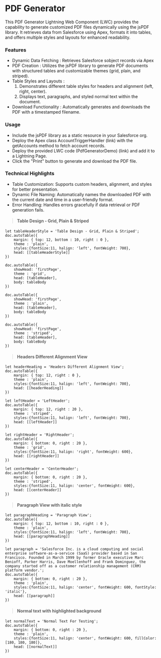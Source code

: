 # PDF Generator

This PDF Generator Lightning Web Component (LWC) provides the capability to generate customized PDF files dynamically using the jsPDF library. It retrieves data from Salesforce using Apex, formats it into tables, and offers multiple styles and layouts for enhanced readability.

### Features
- Dynamic Data Fetching : Retrieves Salesforce sobject records via Apex
- PDF Creation : Utilizes the jsPDF library to generate PDF documents with structured tables and customizable themes (grid, plain, and striped).
- Table Styles and Layouts :
    1. Demonstrates different table styles for headers and alignment (left, right, center).
    2. Displays text, paragraphs, and styled normal text within the document.
- Download Functionality : Automatically generates and downloads the PDF with a timestamped filename.

### Usage
- Include the jsPDF library as a static resource in your Salesforce org.
- Deploy the Apex class AccountTriggerHandler (link) with the getAccounts method to fetch account records.
- Deploy the provided LWC code (PdfGeneratorDemo) (link) and add it to a Lightning Page.
- Click the "Print" button to generate and download the PDF file.

### Technical Highlights
- Table Customization: Supports custom headers, alignment, and styles for better presentation.
- Dynamic File Naming: Automatically names the downloaded PDF with the current date and time in a user-friendly format.
- Error Handling: Handles errors gracefully if data retrieval or PDF generation fails.


> #### Table Design - Grid, Plain & Striped

~~~
let tableHeaderStyle = 'Table Design - Grid, Plain & Striped';
doc.autoTable({
    margin: { top: 12, bottom : 10, right : 0 },
    theme : 'plain',
    styles:{fontSize:11, halign: 'left', fontWeight: 700},
    head: [[tableHeaderStyle]]
})

doc.autoTable({
    showHead: 'firstPage',
    theme : 'grid',
    head: [tableHeader],
    body: tableBody
})

doc.autoTable({
    showHead: 'firstPage',
    theme : 'plain',
    head: [tableHeader],
    body: tableBody
})

doc.autoTable({
    showHead: 'firstPage',
    theme : 'striped',
    head: [tableHeader],
    body: tableBody
})
~~~

> #### Headers Different Alignment View

~~~
let headerHeading = 'Headers Different Alignment View';
doc.autoTable({
    margin: { top: 12, right : 0 },
    theme : 'plain',
    styles:{fontSize:11, halign: 'left', fontWeight: 700},
    head: [[headerHeading]]
})

let leftHeader = 'LeftHeader';
doc.autoTable({
    margin: { top: 12, right : 20 },
    theme : 'striped',
    styles:{fontSize:11, halign: 'left', fontWeight: 700},
    head: [[leftHeader]]
})

let rightHeader = 'RightHeader';
doc.autoTable({
    margin: { bottom: 0, right : 20 },
    theme : 'grid',
    styles:{fontSize:11, halign: 'right', fontWeight: 600},
    head: [[rightHeader]]
})

let centerHeader = 'CenterHeader';
doc.autoTable({
    margin: { bottom: 0, right : 20 },
    theme : 'striped',
    styles:{fontSize:11, halign: 'center', fontWeight: 600},
    head: [[centerHeader]]
})
~~~

> #### Paragraph View with italic style

~~~
let paragraphHeading = 'Paragraph View';
doc.autoTable({
    margin: { top: 12, bottom : 10, right : 0 },
    theme : 'plain',
    styles:{fontSize:11, halign: 'left', fontWeight: 700},
    head: [[paragraphHeading]]
})

let paragraph = 'Salesforce Inc. is a cloud computing and social enterprise software-as-a-service (SaaS) provider based in San Francisco. Founded in March 1999 by former Oracle executive Marc Benioff, Parker Harris, Dave Moellenhoff and Frank Dominguez, the company started off as a customer relationship management (CRM) platform vendor.';
doc.autoTable({
    margin: { bottom: 0, right : 20 },
    theme : 'plain',
    styles:{fontSize:11, halign: 'center', fontWeight: 600, fontStyle: 'italic'},
    head: [[paragraph]]
})
~~~

> #### Normal text with highlighted background

~~~
let normalText = 'Normal Text For Testing';
doc.autoTable({
    margin: { bottom: 0, right : 20 },
    theme : 'plain',
    styles:{fontSize:11, halign: 'center', fontWeight: 600, fillColor: [180, 180, 180]},
    head: [[normalText]]
})
~~~
